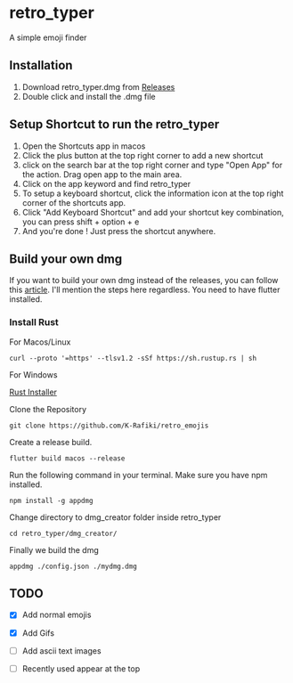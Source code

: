 # retro_typer

A simple emoji finder

## Installation

1. Download retro_typer.dmg from [Releases](https://github.com/K-Rafiki/retro_emojis/releases/tag/v1.0)
2. Double click and install the .dmg file

## Setup Shortcut to run the retro_typer
1. Open the Shortcuts app in macos
2. Click the plus button at the top right corner to add a new shortcut
3. click on the search bar at the top right corner and type "Open App" for the action. Drag open app to the main area.
4. Click on the app keyword and find retro_typer
5. To setup a keyboard shortcut, click the information icon at the top right corner of the shortcuts app.
6. Click "Add Keyboard Shortcut" and add your shortcut key combination, you can press shift + option + e
6. And you're done ! Just press the shortcut anywhere.




## Build your own dmg

If you want to build your own dmg instead of the releases, you can follow this [article](https://retroportalstudio.medium.com/creating-dmg-file-for-flutter-macos-apps-e448ff1cb0f). I'll mention the steps here regardless.
You need to have flutter installed.

### Install Rust

For Macos/Linux

```
curl --proto '=https' --tlsv1.2 -sSf https://sh.rustup.rs | sh
```

For Windows

[Rust Installer](https://static.rust-lang.org/rustup/dist/x86_64-pc-windows-msvc/rustup-init.exe)

Clone the Repository
```
git clone https://github.com/K-Rafiki/retro_emojis
```

Create a release build.
```
flutter build macos --release
```

Run the following command in your terminal. Make sure you have npm installed.

```
npm install -g appdmg
```

Change directory to dmg_creator folder inside retro_typer

```
cd retro_typer/dmg_creator/
```

Finally we build the dmg
```
appdmg ./config.json ./mydmg.dmg
```



## TODO
- [X] Add normal emojis
- [X] Add Gifs
- [ ] Add ascii text images
- [ ] Recently used appear at the top








